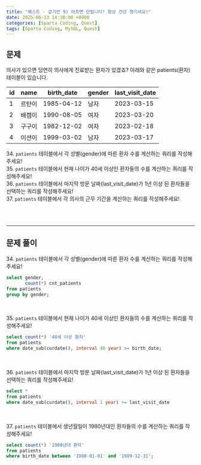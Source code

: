 ```yaml
---
title: "퀘스트 - 걷기반 9) 아프면 안됩니다! 항상 건강 챙기세요!"
date: 2025-06-13 14:30:00 +0900
categories: [Sparta Coding, Quest]
tags: [Sparta Coding, MySQL, Quest]
---
```


## 문제
의사가 있으면 당연히 의사에게 진료받는 환자가 있겠죠? 아래와 같은 patients(환자) 테이블이 있습니다.   

| id  | name   | birth_date | gender | last_visit_date |
| --- | ------ | ---------- | ------ | --------------- |
| 1   | 르탄이 | 1985-04-12 | 남자   | 2023-03-15      |
| 2   | 배캠이 | 1990-08-05 | 여자   | 2023-03-20      |
| 3   | 구구이 | 1982-12-02 | 여자   | 2023-02-18      |
| 4   | 이션이 | 1999-03-02 | 남자   | 2023-03-17      |
   
<span>34.</span> `patients` 테이블에서 각 성별(gender)에 따른 환자 수를 계산하는 쿼리를 작성해주세요!   
<span>35.</span> `patients` 테이블에서 현재 나이가 40세 이상인 환자들의 수를 계산하는 쿼리를 작성해주세요!   
<span>36.</span> `patients` 테이블에서 마지막 방문 날짜(last_visit_date)가 1년 이상 된 환자들을 선택하는 쿼리를 작성해주세요!   
<span>37.</span> `patients` 테이블에서 각 의사의 근무 기간을 계산하는 쿼리를 작성해주세요!   

<br><br>

- - -
## 문제 풀이

<span>34.</span> `patients` 테이블에서 각 성별(gender)에 따른 환자 수를 계산하는 쿼리를 작성해주세요!   

```sql
select gender,
       count(*) cnt_patients
from patients
group by gender;
```

<br>

<span>35.</span> `patients` 테이블에서 현재 나이가 40세 이상인 환자들의 수를 계산하는 쿼리를 작성해주세요!   

```sql
select count(*) '40세 이상 환자'
from patients
where date_sub(curdate(), interval 40 year) >= birth_date;
```

<br>

<span>36.</span> `patients` 테이블에서 마지막 방문 날짜(last_visit_date)가 1년 이상 된 환자들을 선택하는 쿼리를 작성해주세요!   

```sql
select *
from patients
where date_sub(curdate(), interval 1 year) >= last_visit_date
``` 

<br>

<span>37.</span> `patients` 테이블에서 생년월일이 1980년대인 환자들의 수를 계산하는 쿼리를 작성해주세요!   

```sql
select count(*) '1980년대 환자'
from patients
where birth_date between '1980-01-01' and '1989-12-31';
```